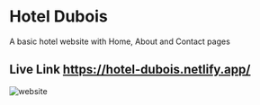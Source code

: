 # Hotel Dubois
A basic hotel website with Home, About and Contact pages

## Live Link https://hotel-dubois.netlify.app/
![website](https://user-images.githubusercontent.com/103185065/177047900-4af89388-bf0c-499d-99bd-a03bf4fa2fb6.png)
